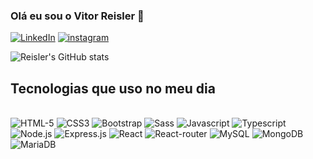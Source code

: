 
### Olá eu sou o Vitor Reisler 👋

[![LinkedIn](https://img.shields.io/badge/LinkedIn-0077B5?style=for-the-badge&logo=linkedin&logoColor=white)](https://www.linkedin.com/in/vitorreisler/) 
[![instagram](https://img.shields.io/badge/Instagram-E4405F?style=for-the-badge&logo=instagram&logoColor=white)](https://www.instagram.com/vi_gr/)

![Reisler's GitHub stats](https://github-readme-stats.vercel.app/api?username=vitorreisler&show_icons=true&theme=tokyonight)

## Tecnologias que uso no meu dia
<div style ="display: inline_block"></br>
<img  src="https://img.shields.io/badge/HTML5-E34F26?style=for-the-badge&logo=html5&logoColor=white" alt="HTML-5" />
<img  src="https://img.shields.io/badge/CSS3-1572B6?style=for-the-badge&logo=css3&logoColor=white" alt="CSS3" />
<img  src="https://img.shields.io/badge/Bootstrap-563D7C?style=for-the-badge&logo=bootstrap&logoColor=white" alt="Bootstrap" />
<img  src="https://img.shields.io/badge/Sass-CC6699?style=for-the-badge&logo=sass&logoColor=white" alt="Sass" />
<img  src="https://img.shields.io/badge/JavaScript-F7DF1E?style=for-the-badge&logo=javascript&logoColor=black" alt="Javascript" />
<img  src="https://img.shields.io/badge/TypeScript-007ACC?style=for-the-badge&logo=typescript&logoColor=white" alt="Typescript" />
<img  src="https://img.shields.io/badge/Node.js-43853D?style=for-the-badge&logo=node.js&logoColor=white" alt="Node.js" />
<img  src="https://img.shields.io/badge/Express.js-404D59?style=for-the-badge" alt="Express.js" />
<img  src="https://img.shields.io/badge/React-20232A?style=for-the-badge&logo=react&logoColor=61DAFB" alt="React" />
<img  src="https://img.shields.io/badge/React_Router-CA4245?style=for-the-badge&logo=react-router&logoColor=white
" alt="React-router" />
<img  src="https://img.shields.io/badge/MySQL-00000F?style=for-the-badge&logo=mysql&logoColor=white
" alt="MySQL" />
<img  src="https://img.shields.io/badge/MongoDB-4EA94B?style=for-the-badge&logo=mongodb&logoColor=white
" alt="MongoDB" />
<img  src="https://img.shields.io/badge/MariaDB-003545?style=for-the-badge&logo=mariadb&logoColor=white
" alt="MariaDB" />



</div>
